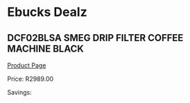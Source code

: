 
# Ebucks Dealz
## DCF02BLSA SMEG DRIP FILTER COFFEE MACHINE BLACK
[Product Page](https://www.ebucks.com/web/shop/productSelected.do?prodId=1158872105&catId=704984897)

Price: R2989.00

Savings: 


	